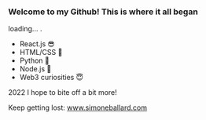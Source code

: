 ### Welcome to my Github! This is where it all began

loading... .

+ React.js 😎
+ HTML/CSS 🥳 
+ Python 🥺
+ Node.js 🤠
+ Web3 curiosities 😇

2022 I hope to bite off a bit more! 

Keep getting lost: www.simoneballard.com

